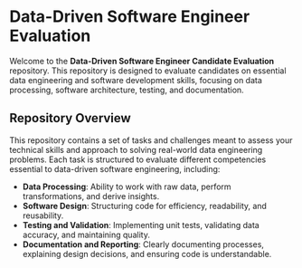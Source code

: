# Data-Driven Software Engineer Evaluation

Welcome to the **Data-Driven Software Engineer Candidate Evaluation** repository. This repository is designed to evaluate candidates on essential data engineering and software development skills, focusing on data processing, software architecture, testing, and documentation.

## Repository Overview

This repository contains a set of tasks and challenges meant to assess your technical skills and approach to solving real-world data engineering problems. Each task is structured to evaluate different competencies essential to data-driven software engineering, including:

- **Data Processing**: Ability to work with raw data, perform transformations, and derive insights.
- **Software Design**: Structuring code for efficiency, readability, and reusability.
- **Testing and Validation**: Implementing unit tests, validating data accuracy, and maintaining quality.
- **Documentation and Reporting**: Clearly documenting processes, explaining design decisions, and ensuring code is understandable.


